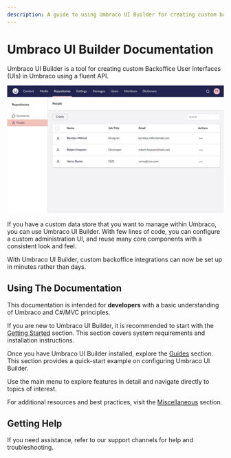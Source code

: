 ```yaml
---
description: A guide to using Umbraco UI Builder for creating custom backoffice UIs.
---
```


# Umbraco UI Builder Documentation

Umbraco UI Builder is a tool for creating custom Backoffice User Interfaces (UIs) in Umbraco using a fluent API.

![Example Umbraco UI Builder UI](images/listview.png)

If you have a custom data store that you want to manage within Umbraco, you can use Umbraco UI Builder. With few lines of code, you can configure a custom administration UI, and reuse many core components with a consistent look and feel.

With Umbraco UI Builder, custom backoffice integrations can now be set up in minutes rather than days.

## Using The Documentation

This documentation is intended for **developers** with a basic understanding of Umbraco and C#/MVC principles.

If you are new to Umbraco UI Builder, it is recommended to start with the [Getting Started](getting-started/requirements.md) section. This section covers system requirements and installation instructions.

Once you have Umbraco UI Builder installed, explore the [Guides](guides/creating-your-first-integration.md) section. This section provides a quick-start example on configuring Umbraco UI Builder.

Use the main menu to explore features in detail and navigate directly to topics of interest.

For additional resources and best practices, visit the [Miscellaneous](miscellaneous/conventions.md) section.

## Getting Help

If you need assistance, refer to our support channels for help and troubleshooting.
